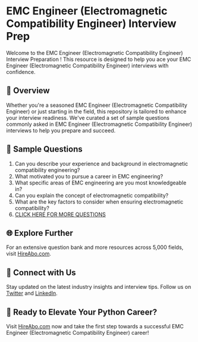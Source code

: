 # EMC Engineer (Electromagnetic Compatibility Engineer) Interview Prep

Welcome to the EMC Engineer (Electromagnetic Compatibility Engineer) Interview Preparation ! This resource is designed to help you ace your EMC Engineer (Electromagnetic Compatibility Engineer) interviews with confidence.

## 🚀 Overview

Whether you're a seasoned EMC Engineer (Electromagnetic Compatibility Engineer) or just starting in the field, this repository is tailored to enhance your interview readiness. We've curated a set of sample questions commonly asked in EMC Engineer (Electromagnetic Compatibility Engineer) interviews to help you prepare and succeed.

## 📝 Sample Questions

1. Can you describe your experience and background in electromagnetic compatibility engineering?
2. What motivated you to pursue a career in EMC engineering?
3. What specific areas of EMC engineering are you most knowledgeable in?
4. Can you explain the concept of electromagnetic compatibility?
5. What are the key factors to consider when ensuring electromagnetic compatibility?
6. [CLICK HERE FOR MORE QUESTIONS](https://hireabo.com/job/3_2_44/EMC%20Engineer%20Electromagnetic%20Compatibility%20Engineer)

## 🌐 Explore Further

For an extensive question bank and more resources across 5,000 fields, visit [HireAbo.com](https://www.hireabo.com).

## 📱 Connect with Us

Stay updated on the latest industry insights and interview tips. Follow us on [Twitter](https://twitter.com/hireabo) and [LinkedIn](https://www.linkedin.com/in/hire-abo-3609972a8/).

## 🚀 Ready to Elevate Your Python Career?

Visit [HireAbo.com](https://www.hireabo.com) now and take the first step towards a successful EMC Engineer (Electromagnetic Compatibility Engineer) career!